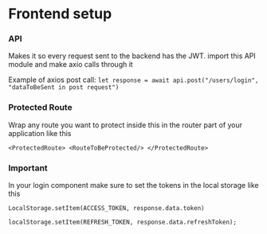 # Frontend setup

### API
Makes it so every request sent to the backend has the JWT.
import this API module and make axio calls through it

Example of axios post call: `let response = await api.post("/users/login", "dataToBeSent in post request")`

### Protected Route
Wrap any route you want to protect inside this in the router part of your application like this

`<ProtectedRoute>
    <RouteToBeProtected/>
</ProtectedRoute>`

### Important
In your login component make sure to set the tokens in the local storage like this

`LocalStorage.setItem(ACCESS_TOKEN, response.data.token)`

`localStorage.setItem(REFRESH_TOKEN, response.data.refreshToken);`





